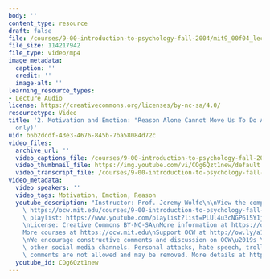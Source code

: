 ```yaml
---
body: ''
content_type: resource
draft: false
file: /courses/9-00-introduction-to-psychology-fall-2004/mit9_00f04_lec02_360p_16_9.mp4
file_size: 114217942
file_type: video/mp4
image_metadata:
  caption: ''
  credit: ''
  image-alt: ''
learning_resource_types:
- Lecture Audio
license: https://creativecommons.org/licenses/by-nc-sa/4.0/
resourcetype: Video
title: '2. Motivation and Emotion: "Reason Alone Cannot Move Us To Do Anything" (audio
  only)'
uid: b6b2dcdf-43e3-4676-845b-7ba58084d72c
video_files:
  archive_url: ''
  video_captions_file: /courses/9-00-introduction-to-psychology-fall-2004/mit9_00f04_lec02_captions.vtt
  video_thumbnail_file: https://img.youtube.com/vi/COg6Qzt1new/default.jpg
  video_transcript_file: /courses/9-00-introduction-to-psychology-fall-2004/1QzQbtNG1s2b1E2l7QEO-bXPoAbV27uLO_transcript.pdf
video_metadata:
  video_speakers: ''
  video_tags: Motivation, Emotion, Reason
  youtube_description: "Instructor: Prof. Jeremy Wolfe\n\nView the complete course:\
    \ https://ocw.mit.edu/courses/9-00-introduction-to-psychology-fall-2004/\nYouTube\
    \ playlist: https://www.youtube.com/playlist?list=PLUl4u3cNGP615Y1j9Ok3szAH5DxhFjTHo\n\
    \nLicense: Creative Commons BY-NC-SA\nMore information at https://ocw.mit.edu/terms\n\
    More courses at https://ocw.mit.edu\nSupport OCW at http://ow.ly/a1If50zVRlQ\n\
    \nWe encourage constructive comments and discussion on OCW\u2019s YouTube and\
    \ other social media channels. Personal attacks, hate speech, trolling, and inappropriate\
    \ comments are not allowed and may be removed. More details at https://ocw.mit.edu/comments."
  youtube_id: COg6Qzt1new
---
```

